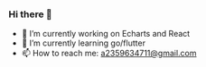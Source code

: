 ### Hi there 👋

- 🔭 I’m currently working on Echarts and React
- 🌱 I’m currently learning go/flutter
- 📫 How to reach me: a2359634711@gmail.com

<!--
**JinJianQi/JinJianQi** is a ✨ _special_ ✨ repository because its `README.md` (this file) appears on your GitHub profile.

Here are some ideas to get you started:

- 🔭 I’m currently working on ...
- 🌱 I’m currently learning ...
- 👯 I’m looking to collaborate on ...
- 🤔 I’m looking for help with ...
- 💬 Ask me about ...
- 📫 How to reach me: ...
- 😄 Pronouns: ...
- ⚡ Fun fact: ...
-->
